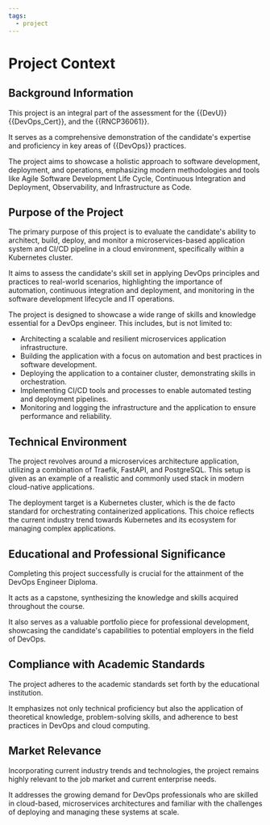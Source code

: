 ```yaml
---
tags:
  - project
---
```


# Project Context


## Background Information

This project is an integral part of the assessment for the {{DevU}} {{DevOps_Cert}}, and the {{RNCP36061}}.

It serves as a comprehensive demonstration of the candidate's expertise and proficiency in key areas of {{DevOps}} practices.

The project aims to showcase a holistic approach to software development, deployment, and operations, emphasizing modern methodologies and tools like Agile Software Development Life Cycle, Continuous Integration and Deployment, Observability, and Infrastructure as Code.


## Purpose of the Project

The primary purpose of this project is to evaluate the candidate's ability to architect, build, deploy, and monitor a microservices-based application system and CI/CD pipeline in a cloud environment, specifically within a Kubernetes cluster.

It aims to assess the candidate's skill set in applying DevOps principles and practices to real-world scenarios, highlighting the importance of automation, continuous integration and deployment, and monitoring in the software development lifecycle and IT operations.

The project is designed to showcase a wide range of skills and knowledge essential for a DevOps engineer.
This includes, but is not limited to:

- Architecting a scalable and resilient microservices application infrastructure.
- Building the application with a focus on automation and best practices in software development.
- Deploying the application to a container cluster, demonstrating skills in orchestration.
- Implementing CI/CD tools and processes to enable automated testing and deployment pipelines.
- Monitoring and logging the infrastructure and the application to ensure performance and reliability.


## Technical Environment

The project revolves around a microservices architecture application, utilizing a combination of Traefik, FastAPI, and PostgreSQL. This setup is given as an example of a realistic and commonly used stack in modern cloud-native applications.

The deployment target is a Kubernetes cluster, which is the de facto standard for orchestrating containerized applications. This choice reflects the current industry trend towards Kubernetes and its ecosystem for managing complex applications.


## Educational and Professional Significance

Completing this project successfully is crucial for the attainment of the DevOps Engineer Diploma.

It acts as a capstone, synthesizing the knowledge and skills acquired throughout the course.

It also serves as a valuable portfolio piece for professional development, showcasing the candidate's capabilities to potential employers in the field of DevOps.


## Compliance with Academic Standards

The project adheres to the academic standards set forth by the educational institution.

It emphasizes not only technical proficiency but also the application of theoretical knowledge, problem-solving skills, and adherence to best practices in DevOps and cloud computing.


## Market Relevance

Incorporating current industry trends and technologies, the project remains highly relevant to the job market and current enterprise needs.

It addresses the growing demand for DevOps professionals who are skilled in cloud-based, microservices architectures and familiar with the challenges of deploying and managing these systems at scale.
